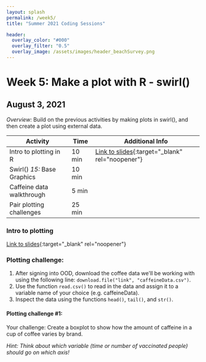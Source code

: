 ```yaml
---
layout: splash
permalink: /week5/
title: "Summer 2021 Coding Sessions"

header:
  overlay_color: "#000"
  overlay_filter: "0.5"
  overlay_image: /assets/images/header_beachSurvey.png
---
```


# Week 5: Make a plot with R - swirl()
## August 3, 2021

*Overview:* Build on the previous activities by making plots in swirl(), and then create a plot using external data.

| Activity | Time | Additional Info |
| ---- | ---- | ----- |
| Intro to plotting in R | 10 min | [Link to slides](https://docs.google.com/presentation/d/1gtRgRqaC8f2YwP_maVQE8wsT4thj8i19127gA32Z2tE){:target="_blank" rel="noopener"} |
| Swirl()  *15:* Base Graphics | 10 min |  |
| Caffeine data walkthrough | 5 min |  |
| Pair plotting challenges | 25 min |  |

### Intro to plotting

[Link to slides](https://docs.google.com/presentation/d/1gtRgRqaC8f2YwP_maVQE8wsT4thj8i19127gA32Z2tE){:target="_blank" rel="noopener"}

### Plotting challenge:

1) After signing into OOD, download the coffee data we'll be working with using the following line: `download.file("link", "caffeineData.csv")`.  
2) Use the function `read.csv()` to read in the data and assign it to a variable name of your choice (e.g. caffeineData).  
3) Inspect the data using the functions `head()`, `tail()`, and `str()`.

#### Plotting challenge #1:

Your challenge: Create a boxplot to show how the amount of caffeine in a cup of coffee varies by brand.

*Hint: Think about which variable (time or number of vaccinated people) should go on which axis!*
